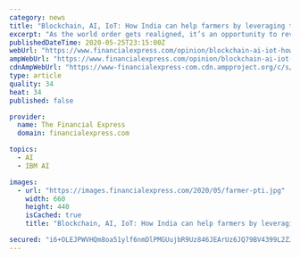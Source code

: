```yaml
---
category: news
title: "Blockchain, AI, IoT: How India can help farmers by leveraging these technologies"
excerpt: "As the world order gets realigned, it’s an opportunity to revive different sectors using emerging technologies (ET), including artificial intelligence (AI), blockchain and the Internet of Things (IoT)."
publishedDateTime: 2020-05-25T23:15:00Z
webUrl: "https://www.financialexpress.com/opinion/blockchain-ai-iot-how-india-can-help-farmers-by-leveraging-these-technologies/1970409/"
ampWebUrl: "https://www.financialexpress.com/opinion/blockchain-ai-iot-how-india-can-help-farmers-by-leveraging-these-technologies/1970409/lite/"
cdnAmpWebUrl: "https://www-financialexpress-com.cdn.ampproject.org/c/s/www.financialexpress.com/opinion/blockchain-ai-iot-how-india-can-help-farmers-by-leveraging-these-technologies/1970409/lite/"
type: article
quality: 34
heat: 34
published: false

provider:
  name: The Financial Express
  domain: financialexpress.com

topics:
  - AI
  - IBM AI

images:
  - url: "https://images.financialexpress.com/2020/05/farmer-pti.jpg"
    width: 660
    height: 440
    isCached: true
    title: "Blockchain, AI, IoT: How India can help farmers by leveraging these technologies"

secured: "i6+OLEJPWVHQm8oa51ylf6nmDlPMGUujbR9Uz846JEArUz6JQ79BV4399L2ZJsDHc/nMBcZiOy/2R4IP6e02f5YQ9QAAeAxwpgNNZ7KQ/IxN7bfTKYBZbY0XlUj/oZhwpQGMyAXQWDam42vEWH3dWcUm0s5kQ0uUiuiwr9TbBNlTHRlZCmI3QMzCgG0qhkso/IqqYWZ8MaLoqZZpuBsvZ9JBLBwQiAs6jr2e9CpQs9L98FMnhoThPbexwIFSa58bwrKank5CcdWtlxyGW2Capw2vK0wLbhTfG7QdOpCwME1c8RE2Ig6eLqqMbKCHDojP;yMt4vmhfJtX5Rm/P9Ssndg=="
---
```


